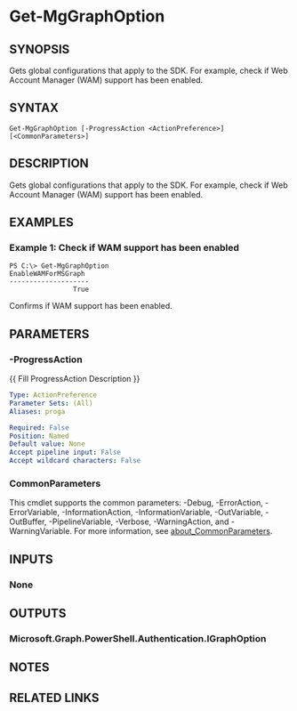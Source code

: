 ﻿---
external help file: Microsoft.Graph.Authentication.dll-Help.xml
Module Name: Microsoft.Graph.Authentication
online version: https://learn.microsoft.com/en-us/powershell/module/microsoft.graph.authentication/get-mgenvironment
schema: 2.0.0
---

# Get-MgGraphOption

## SYNOPSIS
Gets global configurations that apply to the SDK.
For example, check if Web Account Manager (WAM) support has been enabled.

## SYNTAX

```
Get-MgGraphOption [-ProgressAction <ActionPreference>] [<CommonParameters>]
```

## DESCRIPTION
Gets global configurations that apply to the SDK.
For example, check if Web Account Manager (WAM) support has been enabled.

## EXAMPLES

### Example 1: Check if WAM support has been enabled
```
PS C:\> Get-MgGraphOption
EnableWAMForMSGraph 
--------------------
                True
```

Confirms if WAM support has been enabled.

## PARAMETERS

### -ProgressAction
{{ Fill ProgressAction Description }}

```yaml
Type: ActionPreference
Parameter Sets: (All)
Aliases: proga

Required: False
Position: Named
Default value: None
Accept pipeline input: False
Accept wildcard characters: False
```

### CommonParameters
This cmdlet supports the common parameters: -Debug, -ErrorAction, -ErrorVariable, -InformationAction, -InformationVariable, -OutVariable, -OutBuffer, -PipelineVariable, -Verbose, -WarningAction, and -WarningVariable. For more information, see [about_CommonParameters](http://go.microsoft.com/fwlink/?LinkID=113216).

## INPUTS

### None
## OUTPUTS

### Microsoft.Graph.PowerShell.Authentication.IGraphOption
## NOTES

## RELATED LINKS
